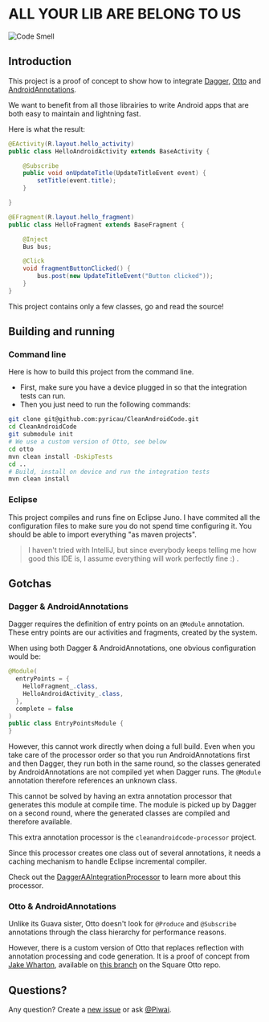 # ALL YOUR LIB ARE BELONG TO US

![Code Smell](https://raw.github.com/pyricau/CleanAndroidCode/master/assets/android_smell.png)

## Introduction

This project is a proof of concept to show how to integrate [Dagger](http://square.github.com/dagger/), [Otto](http://square.github.com/otto/) and [AndroidAnnotations](http://androidannotations.org).

We want to benefit from all those librairies to write Android apps that are both easy to maintain and lightning fast.

Here is what the result:

```java
@EActivity(R.layout.hello_activity)
public class HelloAndroidActivity extends BaseActivity {

	@Subscribe
	public void onUpdateTitle(UpdateTitleEvent event) {
		setTitle(event.title);
	}

}
```

```java
@EFragment(R.layout.hello_fragment)
public class HelloFragment extends BaseFragment {

	@Inject
	Bus bus;

	@Click
	void fragmentButtonClicked() {
		bus.post(new UpdateTitleEvent("Button clicked"));
	}
}
```

This project contains only a few classes, go and read the source!

## Building and running

### Command line

Here is how to build this project from the command line. 

* First, make sure you have a device plugged in so that the integration tests can run.
* Then you just need to run the following commands:

```bash
git clone git@github.com:pyricau/CleanAndroidCode.git
cd CleanAndroidCode
git submodule init
# We use a custom version of Otto, see below
cd otto
mvn clean install -DskipTests
cd ..
# Build, install on device and run the integration tests
mvn clean install
```

### Eclipse

This project compiles and runs fine on Eclipse Juno. I have commited all the configuration files to make sure you do not spend time configuring it. You should be able to import everything "as maven projects".

> I haven't tried with IntelliJ, but since everybody keeps telling me how good this IDE is, I assume everything will work perfectly fine :) .

## Gotchas

### Dagger & AndroidAnnotations

Dagger requires the definition of entry points on an `@Module` annotation. These entry points are our activities and fragments, created by the system.

When using both Dagger & AndroidAnnotations, one obvious configuration would be:

```java
@Module(
  entryPoints = {
    HelloFragment_.class,
   	HelloAndroidActivity_.class,
  },
  complete = false
)
public class EntryPointsModule {
}
```

However, this cannot work directly when doing a full build. Even when you take care of the processor order so that you run AndroidAnnotations first and then Dagger, they run both in the same round, so the classes generated by AndroidAnnotations are not compiled yet when Dagger runs. The `@Module` annotation therefore references an unknown class.

This cannot be solved by having an extra annotation processor that generates this module at compile time. The module is picked up by Dagger on a second round, where the generated classes are compiled and therefore available.

This extra annotation processor is the `cleanandroidcode-processor` project.

Since this processor creates one class out of several annotations, it needs a caching mechanism to handle Eclipse incremental compiler.

Check out the [DaggerAAIntegrationProcessor](https://github.com/pyricau/CleanAndroidCode/blob/master/cleanandroidcode-processor/src/main/java/info/piwai/cleanandroidcode/DaggerAAIntegrationProcessor.java) to learn more about this processor.

### Otto & AndroidAnnotations

Unlike its Guava sister, Otto doesn't look for `@Produce` and `@Subscribe` annotations through the class hierarchy for performance reasons.

However, there is a custom version of Otto that replaces reflection with annotation processing and code generation.
It is a proof of concept from [Jake Wharton](https://github.com/JakeWharton), available on [this branch](https://github.com/square/otto/tree/code-gen) on the Square Otto repo.

## Questions?

Any question? Create a [new issue](https://github.com/pyricau/CleanAndroidCode/issues/new) or ask [@Piwai](http://twitter/piwai).